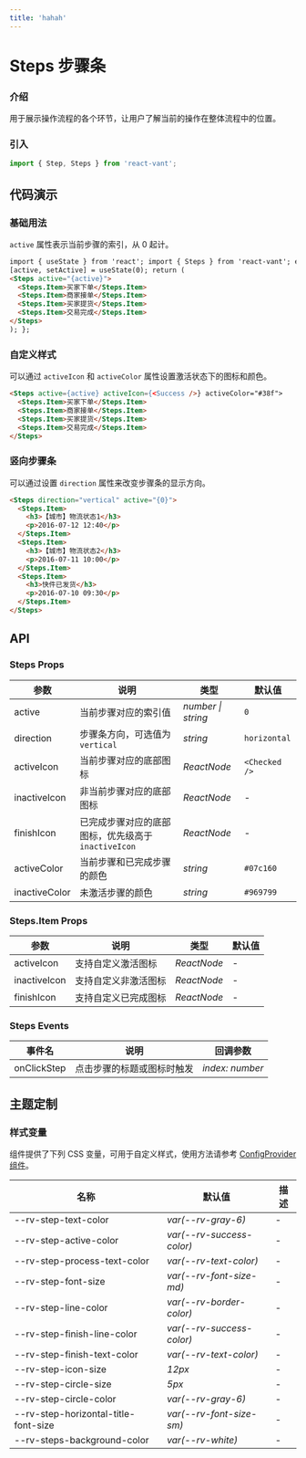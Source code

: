 ```yaml
---
title: 'hahah'
---
```


# Steps 步骤条

### 介绍

用于展示操作流程的各个环节，让用户了解当前的操作在整体流程中的位置。

### 引入

```js
import { Step, Steps } from 'react-vant';
```

## 代码演示

### 基础用法

`active` 属性表示当前步骤的索引，从 0 起计。

```html
import { useState } from 'react'; import { Steps } from 'react-vant'; export default () => { const
[active, setActive] = useState(0); return (
<Steps active="{active}">
  <Steps.Item>买家下单</Steps.Item>
  <Steps.Item>商家接单</Steps.Item>
  <Steps.Item>买家提货</Steps.Item>
  <Steps.Item>交易完成</Steps.Item>
</Steps>
); };
```

### 自定义样式

可以通过 `activeIcon` 和 `activeColor` 属性设置激活状态下的图标和颜色。

```html
<Steps active={active} activeIcon={<Success />} activeColor="#38f">
  <Steps.Item>买家下单</Steps.Item>
  <Steps.Item>商家接单</Steps.Item>
  <Steps.Item>买家提货</Steps.Item>
  <Steps.Item>交易完成</Steps.Item>
</Steps>
```

### 竖向步骤条

可以通过设置 `direction` 属性来改变步骤条的显示方向。

```html
<Steps direction="vertical" active="{0}">
  <Steps.Item>
    <h3>【城市】物流状态1</h3>
    <p>2016-07-12 12:40</p>
  </Steps.Item>
  <Steps.Item>
    <h3>【城市】物流状态2</h3>
    <p>2016-07-11 10:00</p>
  </Steps.Item>
  <Steps.Item>
    <h3>快件已发货</h3>
    <p>2016-07-10 09:30</p>
  </Steps.Item>
</Steps>
```

## API

### Steps Props

| 参数 | 说明 | 类型 | 默认值 |
| --- | --- | --- | --- |
| active | 当前步骤对应的索引值 | _number \| string_ | `0` |
| direction | 步骤条方向，可选值为 `vertical` | _string_ | `horizontal` |
| activeIcon | 当前步骤对应的底部图标 | _ReactNode_ | `<Checked />` |
| inactiveIcon | 非当前步骤对应的底部图标 | _ReactNode_ | - |
| finishIcon | 已完成步骤对应的底部图标，优先级高于 `inactiveIcon` | _ReactNode_ | - |
| activeColor | 当前步骤和已完成步骤的颜色 | _string_ | `#07c160` |
| inactiveColor | 未激活步骤的颜色 | _string_ | `#969799` |

### Steps.Item Props

| 参数         | 说明                 | 类型        | 默认值 |
| ------------ | -------------------- | ----------- | ------ |
| activeIcon   | 支持自定义激活图标   | _ReactNode_ | -      |
| inactiveIcon | 支持自定义非激活图标 | _ReactNode_ | -      |
| finishIcon   | 支持自定义已完成图标 | _ReactNode_ | -      |

### Steps Events

| 事件名      | 说明                       | 回调参数        |
| ----------- | -------------------------- | --------------- |
| onClickStep | 点击步骤的标题或图标时触发 | _index: number_ |

## 主题定制

### 样式变量

组件提供了下列 CSS 变量，可用于自定义样式，使用方法请参考 [ConfigProvider 组件](#/zh-CN/config-provider)。

| 名称                                 | 默认值                    | 描述 |
| ------------------------------------ | ------------------------- | ---- |
| --rv-step-text-color                 | _var(--rv-gray-6)_        | -    |
| --rv-step-active-color               | _var(--rv-success-color)_ | -    |
| --rv-step-process-text-color         | _var(--rv-text-color)_    | -    |
| --rv-step-font-size                  | _var(--rv-font-size-md)_  | -    |
| --rv-step-line-color                 | _var(--rv-border-color)_  | -    |
| --rv-step-finish-line-color          | _var(--rv-success-color)_ | -    |
| --rv-step-finish-text-color          | _var(--rv-text-color)_    | -    |
| --rv-step-icon-size                  | _12px_                    | -    |
| --rv-step-circle-size                | _5px_                     | -    |
| --rv-step-circle-color               | _var(--rv-gray-6)_        | -    |
| --rv-step-horizontal-title-font-size | _var(--rv-font-size-sm)_  | -    |
| --rv-steps-background-color          | _var(--rv-white)_         | -    |
